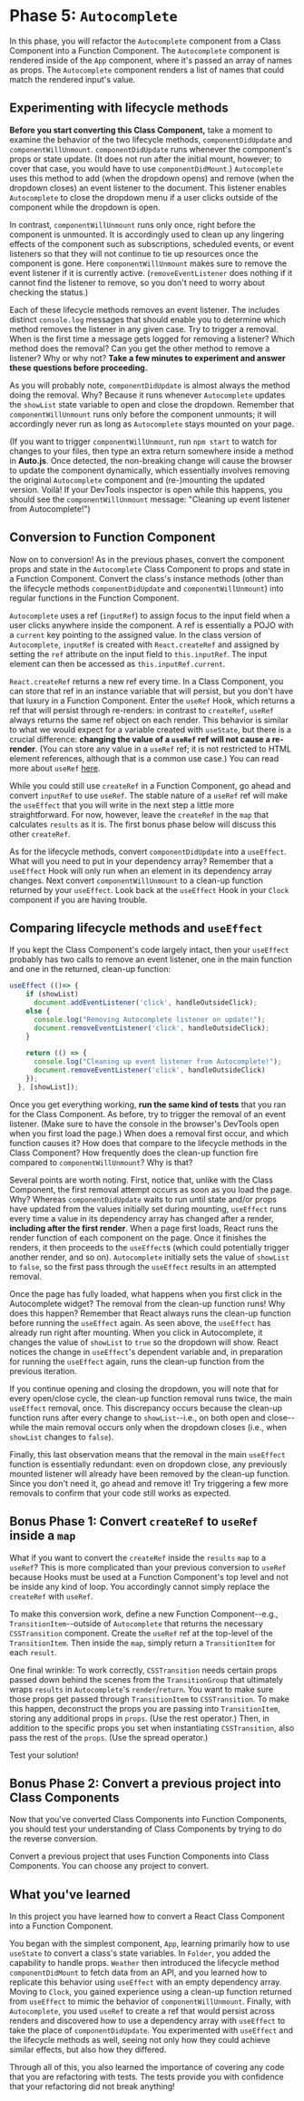 # Phase 5: `Autocomplete`

In this phase, you will refactor the `Autocomplete` component from a Class
Component into a Function Component. The `Autocomplete` component is rendered
inside of the `App` component, where it's passed an array of names as props. The
`Autocomplete` component renders a list of names that could match the rendered
input's value.

## Experimenting with lifecycle methods

**Before you start converting this Class Component,** take a moment to examine
the behavior of the two lifecycle methods, `componentDidUpdate` and
`componentWillUnmount`. `componentDidUpdate` runs whenever the component's props
or state update. (It does not run after the initial mount, however; to cover
that case, you would have to use `componentDidMount`.) `Autocomplete` uses this
method to add (when the dropdown opens) and remove (when the dropdown closes) an
event listener to the document. This listener enables `Autocomplete` to close
the dropdown menu if a user clicks outside of the component while the dropdown
is open.

In contrast, `componentWillUnmount` runs only once, right before the component
is unmounted. It is accordingly used to clean up any lingering effects of the
component such as subscriptions, scheduled events, or event listeners so that
they will not continue to tie up resources once the component is gone. Here
`componentWillUnmount` makes sure to remove the event listener if it is
currently active. (`removeEventListener` does nothing if it cannot find the
listener to remove, so you don't need to worry about checking the status.)

Each of these lifecycle methods removes an event listener. The includes distinct
`console.log` messages that should enable you to determine which method removes
the listener in any given case. Try to trigger a removal. When is the first time
a message gets logged for removing a listener? Which method does the removal?
Can you get the other method to remove a listener? Why or why not? **Take a few
minutes to experiment and answer these questions before proceeding.**

As you will probably note, `componentDidUpdate` is almost always the method
doing the removal. Why? Because it runs whenever `Autocomplete` updates the
`showList` state variable to open and close the dropdown. Remember that
`componentWillUnmount` runs only before the component unmounts; it will
accordingly never run as long as `Autocomplete` stays mounted on your page.

(If you want to trigger `componentWillUnmount`, run `npm start` to watch for
changes to your files, then type an extra return somewhere inside a method in
__Auto.js__. Once detected, the non-breaking change will cause the browser to
update the component dynamically, which essentially involves removing the
original `Autocomplete` component and (re-)mounting the updated version. Voilà!
If your DevTools inspector is open while this happens, you should see the
`componentWillUnmount` message: "Cleaning up event listener from Autocomplete!")

## Conversion to Function Component

Now on to conversion! As in the previous phases, convert the component props and
state in the `Autocomplete` Class Component to props and state in a Function
Component. Convert the class's instance methods (other than the lifecycle
methods `componentDidUpdate` and `componentWillUnmount`) into regular functions
in the Function Component.

`Autocomplete` uses a ref (`inputRef`) to assign focus to the input field when a
user clicks anywhere inside the component. A ref is essentially a POJO with a
`current` key pointing to the assigned value. In the class version of
`Autocomplete`, `inputRef` is created with `React.createRef` and assigned by
setting the `ref` attribute on the input field to `this.inputRef`. The input
element can then be accessed as `this.inputRef.current`.

`React.createRef` returns a new ref every time. In a Class Component, you can
store that ref in an instance variable that will persist, but you don't have
that luxury in a Function Component. Enter the `useRef` Hook, which returns a
ref that will persist through re-renders: in contrast to `createRef`, `useRef`
always returns the same ref object on each render. This behavior is similar to
what we would expect for a variable created with `useState`, but there is a
crucial difference: **changing the value of a `useRef` ref will not cause a
re-render**. (You can store any value in a `useRef` ref; it is not restricted to
HTML element references, although that is a common use case.) You can read more
about `useRef` [here][useRef].

While you could still use `createRef` in a Function Component, go ahead and
convert `inputRef` to use `useRef`. The stable nature of a `useRef` ref will
make the `useEffect` that you will write in the next step a little more
straightforward. For now, however, leave the `createRef` in the `map` that
calculates `results` as it is. The first bonus phase below will discuss this
other `createRef`.  

As for the lifecycle methods, convert `componentDidUpdate` into a `useEffect`.
What will you need to put in your dependency array? Remember that a `useEffect`
Hook will only run when an element in its dependency array changes. Next convert
`componentWillUnmount` to a clean-up function returned by your `useEffect`. Look
back at the `useEffect` Hook in your `Clock` component if you are having
trouble.

## Comparing lifecycle methods and `useEffect`

If you kept the Class Component's code largely intact, then your `useEffect`
probably has two calls to remove an event listener, one in the main function and
one in the returned, clean-up function:

```javascript
useEffect (()=> {
    if (showList)
      document.addEventListener('click', handleOutsideClick);
    else {
      console.log("Removing Autocomplete listener on update!");
      document.removeEventListener('click', handleOutsideClick);
    }
      
    return (() => {
      console.log("Cleaning up event listener from Autocomplete!");
      document.removeEventListener('click', handleOutsideClick)
    });
  }, [showList]);
```

Once you get everything working, **run the same kind of tests** that you ran for
the Class Component. As before, try to trigger the removal of an event listener.
(Make sure to have the console in the browser's DevTools open when you first
load the page.) When does a removal first occur, and which function causes it?
How does that compare to the lifecycle methods in the Class Component? How
frequently does the clean-up function fire compared to `componentWillUnmount`?
Why is that?  

Several points are worth noting. First, notice that, unlike with the Class
Component, the first removal attempt occurs as soon as you load the page. Why?
Whereas `componentDidUpdate` waits to run until state and/or props have updated
from the values initially set during mounting, `useEffect` runs every time a
value in its dependency array has changed after a render, **including after the
first render**. When a page first loads, React runs the render function of each
component on the page. Once it finishes the renders, it then proceeds to the
`useEffect`s (which could potentially trigger another render, and so on).
`Autocomplete` initially sets the value of `showList` to `false`, so the first
pass through the `useEffect` results in an attempted removal.

Once the page has fully loaded, what happens when you first click in the
Autocomplete widget? The removal from the clean-up function runs! Why does this
happen? Remember that React always runs the clean-up function before running the
`useEffect` again. As seen above, the `useEffect` has already run right after
mounting. When you click in Autocomplete, it changes the value of `showList` to
`true` so the dropdown will show. React notices the change in `useEffect`'s
dependent variable and, in preparation for running the `useEffect` again, runs
the clean-up function from the previous iteration.

If you continue opening and closing the dropdown, you will note that for every
open/close cycle, the clean-up function removal runs twice, the main `useEffect`
removal, once. This discrepancy occurs because the clean-up function runs after
every change to `showList`--i.e., on both open and close--while the main removal
occurs only when the dropdown closes (i.e., when `showList` changes to `false`).

Finally, this last observation means that the removal in the main `useEffect`
function is essentially redundant: even on dropdown close, any previously
mounted listener will already have been removed by the clean-up function. Since
you don't need it, go ahead and remove it! Try triggering a few more removals to
confirm that your code still works as expected.

## Bonus Phase 1: Convert `createRef` to `useRef` inside a `map`

What if you want to convert the `createRef` inside the `results` `map` to a
`useRef`? This is more complicated than your previous conversion to `useRef`
because Hooks must be used at a Function Component's top level and not be inside
any kind of loop. You accordingly cannot simply replace the `createRef` with
`useRef`.

To make this conversion work, define a new Function Component--e.g.,
`TransitionItem`--outside of `Autocomplete` that returns the necessary
`CSSTransition` component. Create the `useRef` ref at the top-level of the
`TransitionItem`. Then inside the `map`, simply return a `TransitionItem` for
each `result`.

One final wrinkle: To work correctly, `CSSTransition` needs certain props passed
down behind the scenes from the `TransitionGroup` that ultimately wraps
`results` in `Autocomplete`'s `render`/`return`. You want to make sure those
props get passed through `TransitionItem` to `CSSTransition`. To make this
happen, deconstruct the props you are passing into `TransitionItem`, storing any
additional props in `props`. (Use the rest operator.) Then, in addition to the
specific props you set when instantiating `CSSTransition`, also pass the rest of
the `props`. (Use the spread operator.)

Test your solution!

## Bonus Phase 2: Convert a previous project into Class Components

Now that you've converted Class Components into Function Components, you should
test your understanding of Class Components by trying to do the reverse
conversion.

Convert a previous project that uses Function Components into Class Components.
You can choose any project to convert.

## What you've learned

In this project you have learned how to convert a React Class Component into a
Function Component.

You began with the simplest component, `App`, learning primarily how to use
`useState` to convert a class's state variables. In `Folder`, you added the
capability to handle props. `Weather` then introduced the lifecycle method
`componentDidMount` to fetch data from an API, and you learned how to replicate
this behavior using `useEffect` with an empty dependency array. Moving to
`Clock`, you gained experience using a clean-up function returned from
`useEffect` to mimic the behavior of `componentWillUnmount`. Finally, with
`Autocomplete`, you used `useRef` to create a ref that would persist across
renders and discovered how to use a dependency array with `useEffect` to take
the place of `componentDidUpdate`. You experimented with `useEffect` and the
lifecycle methods as well, seeing not only how they could achieve similar
effects, but also how they differed.

Through all of this, you also learned the importance of covering any code that
you are refactoring with tests. The tests provide you with confidence that your
refactoring did not break anything!

[useRef]: https://reactjs.org/docs/hooks-reference.html#useref
